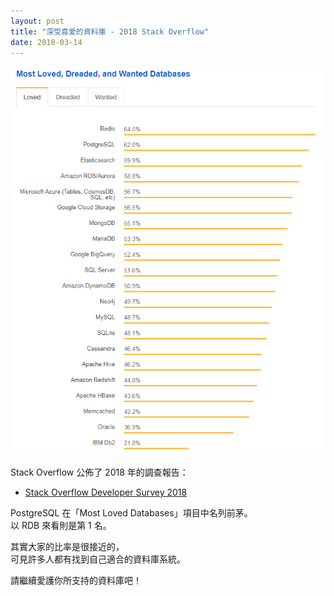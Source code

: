 ```yaml
---
layout: post
title: "深受喜愛的資料庫 - 2018 Stack Overflow"
date: 2018-03-14
---
```

![](/assets/posts/Loved-DB-Stack-Overflow-2018.png)

Stack Overflow 公佈了 2018 年的調查報告：
- [Stack Overflow Developer Survey 2018](https://insights.stackoverflow.com/survey/2018/#technology-most-loved-dreaded-and-wanted-databases)

PostgreSQL 在「Most Loved Databases」項目中名列前茅。<br/>
以 RDB 來看則是第 1 名。

其實大家的比率是很接近的，<br/>
可見許多人都有找到自己適合的資料庫系統。

請繼續愛護你所支持的資料庫吧！
